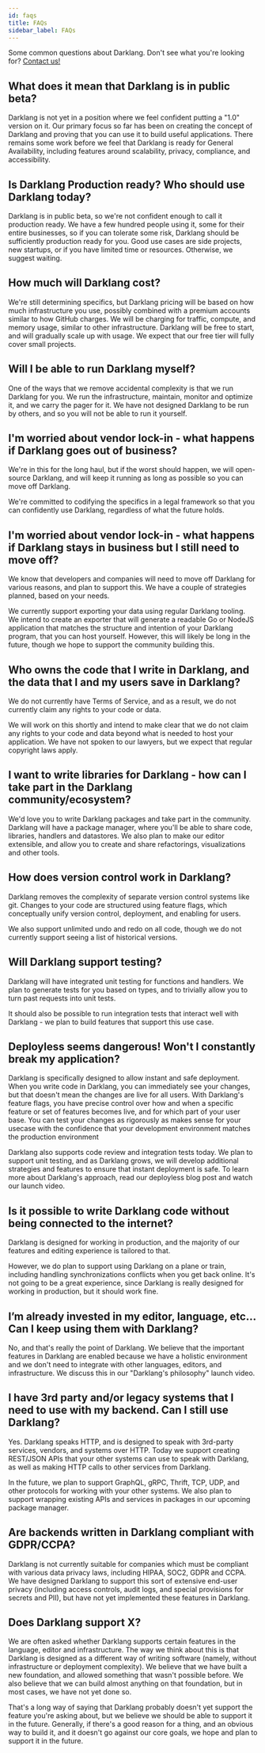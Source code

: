 ```yaml
---
id: faqs
title: FAQs
sidebar_label: FAQs
---
```


Some common questions about Darklang. Don't see what you're looking for?
[Contact us!](./support)

## What does it mean that Darklang is in public beta?

Darklang is not yet in a position where we feel confident putting a "1.0"
version on it. Our primary focus so far has been on creating the concept of
Darklang and proving that you can use it to build useful applications. There
remains some work before we feel that Darklang is ready for General
Availability, including features around scalability, privacy, compliance, and
accessibility.

## Is Darklang Production ready? Who should use Darklang today?

Darklang is in public beta, so we're not confident enough to call it production
ready. We have a few hundred people using it, some for their entire businesses,
so if you can tolerate some risk, Darklang should be sufficiently production
ready for you. Good use cases are side projects, new startups, or if you have
limited time or resources. Otherwise, we suggest waiting.

## How much will Darklang cost?

We're still determining specifics, but Darklang pricing will be based on how
much infrastructure you use, possibly combined with a premium accounts similar
to how GitHub charges. We will be charging for traffic, compute, and memory
usage, similar to other infrastructure. Darklang will be free to start, and will
gradually scale up with usage. We expect that our free tier will fully cover
small projects.

## Will I be able to run Darklang myself?

One of the ways that we remove accidental complexity is that we run Darklang for
you. We run the infrastructure, maintain, monitor and optimize it, and we carry
the pager for it. We have not designed Darklang to be run by others, and so you
will not be able to run it yourself.

## I'm worried about vendor lock-in - what happens if Darklang goes out of business?

We're in this for the long haul, but if the worst should happen, we will
open-source Darklang, and will keep it running as long as possible so you can
move off Darklang.

We're committed to codifying the specifics in a legal framework so that you can
confidently use Darklang, regardless of what the future holds.

## I'm worried about vendor lock-in - what happens if Darklang stays in business but I still need to move off?

We know that developers and companies will need to move off Darklang for various
reasons, and plan to support this. We have a couple of strategies planned, based
on your needs.

We currently support exporting your data using regular Darklang tooling. We
intend to create an exporter that will generate a readable Go or NodeJS
application that matches the structure and intention of your Darklang program,
that you can host yourself. However, this will likely be long in the future,
though we hope to support the community building this.

## Who owns the code that I write in Darklang, and the data that I and my users save in Darklang?

We do not currently have Terms of Service, and as a result, we do not currently
claim any rights to your code or data.

We will work on this shortly and intend to make clear that we do not claim any
rights to your code and data beyond what is needed to host your application. We
have not spoken to our lawyers, but we expect that regular copyright laws apply.

## I want to write libraries for Darklang - how can I take part in the Darklang community/ecosystem?

We'd love you to write Darklang packages and take part in the community.
Darklang will have a package manager, where you'll be able to share code,
libraries, handlers and datastores. We also plan to make our editor extensible,
and allow you to create and share refactorings, visualizations and other tools.

## How does version control work in Darklang?

Darklang removes the complexity of separate version control systems like git.
Changes to your code are structured using feature flags, which conceptually
unify version control, deployment, and enabling for users.

We also support unlimited undo and redo on all code, though we do not currently
support seeing a list of historical versions.

## Will Darklang support testing?

Darklang will have integrated unit testing for functions and handlers. We plan
to generate tests for you based on types, and to trivially allow you to turn
past requests into unit tests.

It should also be possible to run integration tests that interact well with
Darklang - we plan to build features that support this use case.

## Deployless seems dangerous! Won't I constantly break my application?

Darklang is specifically designed to allow instant and safe deployment. When you
write code in Darklang, you can immediately see your changes, but that doesn't
mean the changes are live for all users. With Darklang's feature flags, you have
precise control over how and when a specific feature or set of features becomes
live, and for which part of your user base. You can test your changes as
rigorously as makes sense for your usecase with the confidence that your
development environment matches the production environment

Darklang also supports code review and integration tests today. We plan to
support unit testing, and as Darklang grows, we will develop additional
strategies and features to ensure that instant deployment is safe. To learn more
about Darklang's approach, read our deployless blog post and watch our launch
video.

## Is it possible to write Darklang code without being connected to the internet?

Darklang is designed for working in production, and the majority of our features
and editing experience is tailored to that.

However, we do plan to support using Darklang on a plane or train, including
handling synchronizations conflicts when you get back online. It's not going to
be a great experience, since Darklang is really designed for working in
production, but it should work fine.

## I’m already invested in my editor, language, etc… Can I keep using them with Darklang?

No, and that's really the point of Darklang. We believe that the important
features in Darklang are enabled because we have a holistic environment and we
don't need to integrate with other languages, editors, and infrastructure. We
discuss this in our "Darklang's philosophy" launch video.

## I have 3rd party and/or legacy systems that I need to use with my backend. Can I still use Darklang?

Yes. Darklang speaks HTTP, and is designed to speak with 3rd-party services,
vendors, and systems over HTTP. Today we support creating REST/JSON APIs that
your other systems can use to speak with Darklang, as well as making HTTP calls
to other services from Darklang.

In the future, we plan to support GraphQL, gRPC, Thrift, TCP, UDP, and other
protocols for working with your other systems. We also plan to support wrapping
existing APIs and services in packages in our upcoming package manager.

## Are backends written in Darklang compliant with GDPR/CCPA?

Darklang is not currently suitable for companies which must be compliant with
various data privacy laws, including HIPAA, SOC2, GDPR and CCPA. We have
designed Darklang to support this sort of extensive end-user privacy (including
access controls, audit logs, and special provisions for secrets and PII), but
have not yet implemented these features in Darklang.

## Does Darklang support X?

We are often asked whether Darklang supports certain features in the language,
editor and infrastructure. The way we think about this is that Darklang is
designed as a different way of writing software (namely, without infrastructure
or deployment complexity). We believe that we have built a new foundation, and
allowed something that wasn't possible before. We also believe that we can build
almost anything on that foundation, but in most cases, we have not yet done so.

That's a long way of saying that Darklang probably doesn't yet support the
feature you're asking about, but we believe we should be able to support it in
the future. Generally, if there's a good reason for a thing, and an obvious way
to build it, and it doesn't go against our core goals, we hope and plan to
support it in the future.
